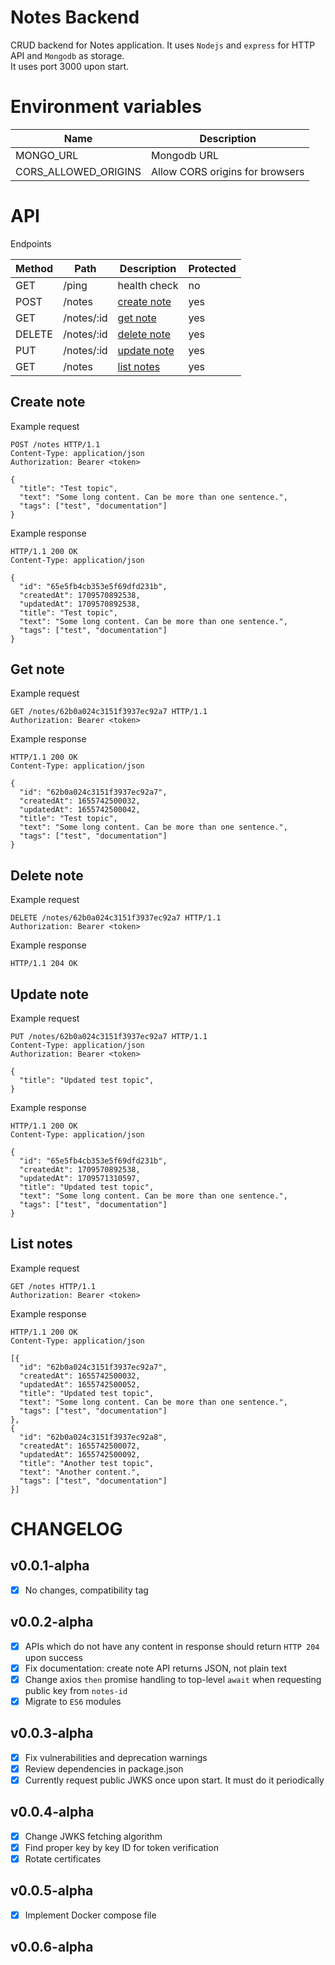 # Notes Backend

CRUD backend for Notes application. It uses `Nodejs` and `express` for HTTP API and `Mongodb` as storage.  
It uses port 3000 upon start.

# Environment variables

| Name                 | Description                     |
| -------------------- | ------------------------------- |
| MONGO_URL            | Mongodb URL                     |
| CORS_ALLOWED_ORIGINS | Allow CORS origins for browsers |

# API

Endpoints

| Method | Path       | Description                                                                             | Protected |
| ------ | ---------- | --------------------------------------------------------------------------------------- | --------- |
| GET    | /ping      | health check                                                                            | no        |
| POST   | /notes     | [create note](https://github.com/tayapro/notes-backend/blob/main/README.md#create-note) | yes       |
| GET    | /notes/:id | [get note](https://github.com/tayapro/notes-backend/blob/main/README.md#get-note)       | yes       |
| DELETE | /notes/:id | [delete note](https://github.com/tayapro/notes-backend/blob/main/README.md#delete-note) | yes       |
| PUT    | /notes/:id | [update note](https://github.com/tayapro/notes-backend/blob/main/README.md#update-note) | yes       |
| GET    | /notes     | [list notes](https://github.com/tayapro/notes-backend/blob/main/README.md#list-notes)   | yes       |

## Create note

Example request

```http
POST /notes HTTP/1.1
Content-Type: application/json
Authorization: Bearer <token>

{
  "title": "Test topic",
  "text": "Some long content. Can be more than one sentence.",
  "tags": ["test", "documentation"]
}
```

Example response

```
HTTP/1.1 200 OK
Content-Type: application/json

{
  "id": "65e5fb4cb353e5f69dfd231b",
  "createdAt": 1709570892538,
  "updatedAt": 1709570892538,
  "title": "Test topic",
  "text": "Some long content. Can be more than one sentence.",
  "tags": ["test", "documentation"]
}
```

## Get note

Example request

```http
GET /notes/62b0a024c3151f3937ec92a7 HTTP/1.1
Authorization: Bearer <token>
```

Example response

```http
HTTP/1.1 200 OK
Content-Type: application/json

{
  "id": "62b0a024c3151f3937ec92a7",
  "createdAt": 1655742500032,
  "updatedAt": 1655742500042,
  "title": "Test topic",
  "text": "Some long content. Can be more than one sentence.",
  "tags": ["test", "documentation"]
}
```

## Delete note

Example request

```http
DELETE /notes/62b0a024c3151f3937ec92a7 HTTP/1.1
Authorization: Bearer <token>
```

Example response

```http
HTTP/1.1 204 OK
```

## Update note

Example request

```http
PUT /notes/62b0a024c3151f3937ec92a7 HTTP/1.1
Content-Type: application/json
Authorization: Bearer <token>

{
  "title": "Updated test topic",
}
```

Example response

```http
HTTP/1.1 200 OK
Content-Type: application/json

{
  "id": "65e5fb4cb353e5f69dfd231b",
  "createdAt": 1709570892538,
  "updatedAt": 1709571310597,
  "title": "Updated test topic",
  "text": "Some long content. Can be more than one sentence.",
  "tags": ["test", "documentation"]
}
```

## List notes

Example request

```http
GET /notes HTTP/1.1
Authorization: Bearer <token>
```

Example response

```http
HTTP/1.1 200 OK
Content-Type: application/json

[{
  "id": "62b0a024c3151f3937ec92a7",
  "createdAt": 1655742500032,
  "updatedAt": 1655742500052,
  "title": "Updated test topic",
  "text": "Some long content. Can be more than one sentence.",
  "tags": ["test", "documentation"]
},
{
  "id": "62b0a024c3151f3937ec92a8",
  "createdAt": 1655742500072,
  "updatedAt": 1655742500092,
  "title": "Another test topic",
  "text": "Another content.",
  "tags": ["test", "documentation"]
}]
```

# CHANGELOG

## v0.0.1-alpha

-   [x] No changes, compatibility tag

## v0.0.2-alpha

-   [x] APIs which do not have any content in response should return `HTTP 204` upon success
-   [x] Fix documentation: create note API returns JSON, not plain text
-   [x] Change axios `then` promise handling to top-level `await` when requesting public key from `notes-id`
-   [x] Migrate to `ES6` modules

## v0.0.3-alpha

-   [x] Fix vulnerabilities and deprecation warnings
-   [x] Review dependencies in package.json
-   [x] Currently request public JWKS once upon start. It must do it periodically

## v0.0.4-alpha

-   [x] Change JWKS fetching algorithm
-   [x] Find proper key by key ID for token verification
-   [x] Rotate certificates

## v0.0.5-alpha

-   [x] Implement Docker compose file

## v0.0.6-alpha
